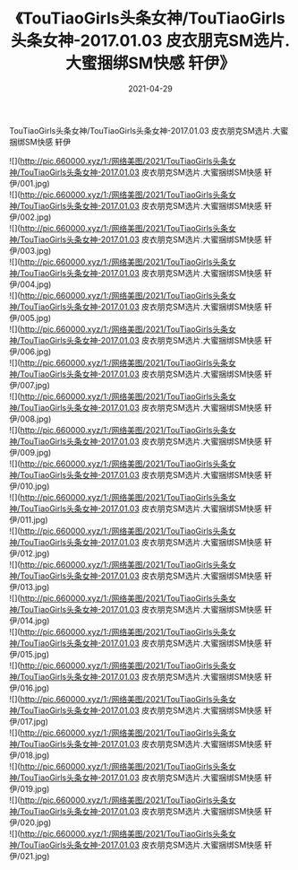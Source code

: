 ﻿---
layout: post
title:  《TouTiaoGirls头条女神/TouTiaoGirls头条女神-2017.01.03 皮衣朋克SM选片.大蜜捆绑SM快感 轩伊》
date:   2021-04-29
img: http://pic.660000.xyz/1:/网络美图/2021/TouTiaoGirls头条女神/TouTiaoGirls头条女神-2017.01.03 皮衣朋克SM选片.大蜜捆绑SM快感 轩伊/000.jpg
categories: [美女, 清纯, 唯美]
---

TouTiaoGirls头条女神/TouTiaoGirls头条女神-2017.01.03 皮衣朋克SM选片.大蜜捆绑SM快感 轩伊

 ![](http://pic.660000.xyz/1:/网络美图/2021/TouTiaoGirls头条女神/TouTiaoGirls头条女神-2017.01.03 皮衣朋克SM选片.大蜜捆绑SM快感 轩伊/001.jpg) <br>![](http://pic.660000.xyz/1:/网络美图/2021/TouTiaoGirls头条女神/TouTiaoGirls头条女神-2017.01.03 皮衣朋克SM选片.大蜜捆绑SM快感 轩伊/002.jpg) <br>![](http://pic.660000.xyz/1:/网络美图/2021/TouTiaoGirls头条女神/TouTiaoGirls头条女神-2017.01.03 皮衣朋克SM选片.大蜜捆绑SM快感 轩伊/003.jpg) <br>![](http://pic.660000.xyz/1:/网络美图/2021/TouTiaoGirls头条女神/TouTiaoGirls头条女神-2017.01.03 皮衣朋克SM选片.大蜜捆绑SM快感 轩伊/004.jpg) <br>![](http://pic.660000.xyz/1:/网络美图/2021/TouTiaoGirls头条女神/TouTiaoGirls头条女神-2017.01.03 皮衣朋克SM选片.大蜜捆绑SM快感 轩伊/005.jpg) <br>![](http://pic.660000.xyz/1:/网络美图/2021/TouTiaoGirls头条女神/TouTiaoGirls头条女神-2017.01.03 皮衣朋克SM选片.大蜜捆绑SM快感 轩伊/006.jpg) <br>![](http://pic.660000.xyz/1:/网络美图/2021/TouTiaoGirls头条女神/TouTiaoGirls头条女神-2017.01.03 皮衣朋克SM选片.大蜜捆绑SM快感 轩伊/007.jpg) <br>![](http://pic.660000.xyz/1:/网络美图/2021/TouTiaoGirls头条女神/TouTiaoGirls头条女神-2017.01.03 皮衣朋克SM选片.大蜜捆绑SM快感 轩伊/008.jpg) <br>![](http://pic.660000.xyz/1:/网络美图/2021/TouTiaoGirls头条女神/TouTiaoGirls头条女神-2017.01.03 皮衣朋克SM选片.大蜜捆绑SM快感 轩伊/009.jpg) <br>![](http://pic.660000.xyz/1:/网络美图/2021/TouTiaoGirls头条女神/TouTiaoGirls头条女神-2017.01.03 皮衣朋克SM选片.大蜜捆绑SM快感 轩伊/010.jpg) <br>![](http://pic.660000.xyz/1:/网络美图/2021/TouTiaoGirls头条女神/TouTiaoGirls头条女神-2017.01.03 皮衣朋克SM选片.大蜜捆绑SM快感 轩伊/011.jpg) <br>![](http://pic.660000.xyz/1:/网络美图/2021/TouTiaoGirls头条女神/TouTiaoGirls头条女神-2017.01.03 皮衣朋克SM选片.大蜜捆绑SM快感 轩伊/012.jpg) <br>![](http://pic.660000.xyz/1:/网络美图/2021/TouTiaoGirls头条女神/TouTiaoGirls头条女神-2017.01.03 皮衣朋克SM选片.大蜜捆绑SM快感 轩伊/013.jpg) <br>![](http://pic.660000.xyz/1:/网络美图/2021/TouTiaoGirls头条女神/TouTiaoGirls头条女神-2017.01.03 皮衣朋克SM选片.大蜜捆绑SM快感 轩伊/014.jpg) <br>![](http://pic.660000.xyz/1:/网络美图/2021/TouTiaoGirls头条女神/TouTiaoGirls头条女神-2017.01.03 皮衣朋克SM选片.大蜜捆绑SM快感 轩伊/015.jpg) <br>![](http://pic.660000.xyz/1:/网络美图/2021/TouTiaoGirls头条女神/TouTiaoGirls头条女神-2017.01.03 皮衣朋克SM选片.大蜜捆绑SM快感 轩伊/016.jpg) <br>![](http://pic.660000.xyz/1:/网络美图/2021/TouTiaoGirls头条女神/TouTiaoGirls头条女神-2017.01.03 皮衣朋克SM选片.大蜜捆绑SM快感 轩伊/017.jpg) <br>![](http://pic.660000.xyz/1:/网络美图/2021/TouTiaoGirls头条女神/TouTiaoGirls头条女神-2017.01.03 皮衣朋克SM选片.大蜜捆绑SM快感 轩伊/018.jpg) <br>![](http://pic.660000.xyz/1:/网络美图/2021/TouTiaoGirls头条女神/TouTiaoGirls头条女神-2017.01.03 皮衣朋克SM选片.大蜜捆绑SM快感 轩伊/019.jpg) <br>![](http://pic.660000.xyz/1:/网络美图/2021/TouTiaoGirls头条女神/TouTiaoGirls头条女神-2017.01.03 皮衣朋克SM选片.大蜜捆绑SM快感 轩伊/020.jpg) <br>![](http://pic.660000.xyz/1:/网络美图/2021/TouTiaoGirls头条女神/TouTiaoGirls头条女神-2017.01.03 皮衣朋克SM选片.大蜜捆绑SM快感 轩伊/021.jpg) <br>